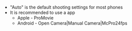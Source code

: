 - "Auto" is the default shooting settings for most phones
- It is recommended to use a app
	- Apple - ProMovie
	- Android - Open Camera|Manual Camera|McPro24fps